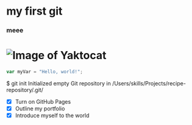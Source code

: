# my first git
### meee
#  ![Image of Yaktocat](https://octodex.github.com/images/yaktocat.png)
``` javascript
var myVar = "Hello, world!";
 ```
$ git init
Initialized empty Git repository in /Users/skills/Projects/recipe-repository/.git/
- [x] Turn on GitHub Pages
- [x] Outline my portfolio
- [x] Introduce myself to the world
